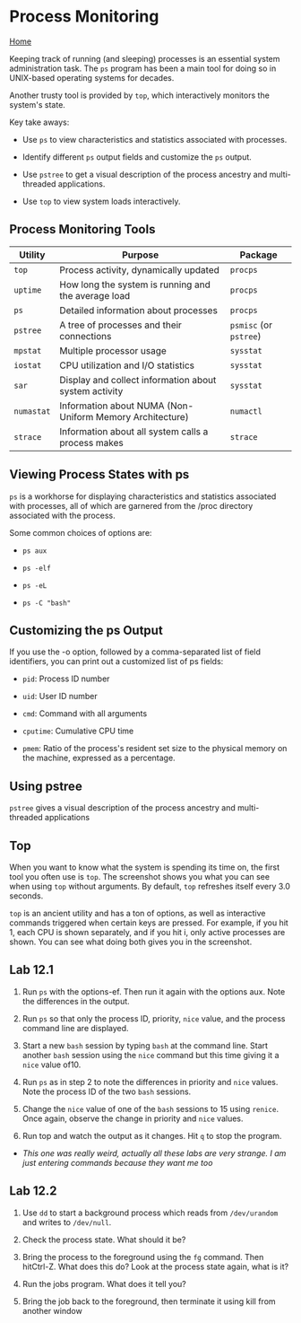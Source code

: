 # Process Monitoring

[Home](/README.md)

Keeping track of running (and sleeping) processes is an essential system administration task. The `ps` program has been a main tool for doing so in UNIX-based operating systems for decades. 

Another trusty tool is provided by `top`, which interactively monitors the system's state.

Key take aways:

* Use `ps` to view characteristics and statistics associated with processes.

* Identify different `ps` output fields and customize the `ps` output.

* Use `pstree` to get a visual description of the process ancestry and multi-threaded applications.

* Use `top` to view system loads interactively.

## Process Monitoring Tools

| Utility  | Purpose | Package |
| ------- | -------- | ------- |
| `top`    | Process activity, dynamically updated     | `procps` |
| `uptime` |     How long the system is running and the average load    | `procps` |
| `ps` |    Detailed information about processes |    `procps` |
| `pstree` |    A tree of processes and their connections     |`psmisc` (or `pstree`) |
| `mpstat` |    Multiple processor usage |     `sysstat` |
| `iostat` |    CPU utilization and I/O statistics |    `sysstat` |
| `sar` |    Display and collect information about system activity |    `sysstat` |
| `numastat` |    Information about NUMA (Non-Uniform Memory Architecture) |    `numactl` |
| `strace` |     Information about all system calls a process makes     |`strace` |


## Viewing Process States with ps


`ps` is a workhorse for displaying characteristics and statistics associated with processes, all of which are garnered from the /proc directory associated with the process.

Some common choices of options are:

* `ps aux`

* `ps -elf`

* `ps -eL`

* `ps -C "bash"`

## Customizing the ps Output

If you use the -o option, followed by a comma-separated list of field identifiers, you can print out a customized list of ps fields:

* `pid`: Process ID number

* `uid`: User ID number

* `cmd`: Command with all arguments

* `cputime`: Cumulative CPU time

* `pmem`: Ratio of the process's resident set size to the physical memory on the machine, expressed as a percentage.


## Using pstree

`pstree` gives a visual description of the process ancestry and multi-threaded applications


## Top 

When you want to know what the system is spending its time on, the first tool you often use is `top`. The screenshot shows you what you can see when using `top` without arguments. By default, `top` refreshes itself every 3.0 seconds.

`top` is an ancient utility and has a ton of options, as well as interactive commands triggered when certain keys are pressed. For example, if you hit 1, each CPU is shown separately, and if you hit i, only active processes are shown. You can see what doing both gives you in the screenshot.

## Lab 12.1 

1. Run `ps` with the options-ef. Then run it again with the options aux. Note the differences in the output.

2. Run `ps` so that only the process ID, priority, `nice` value, and the process command line are displayed.

3. Start a new `bash` session by typing `bash` at the command line.  Start another `bash` session using the `nice` command but this time giving it a `nice` value of10.

4. Run `ps` as in step 2 to note the differences in priority and `nice` values. Note the process ID of the two `bash` sessions.

5. Change the `nice` value of one of the `bash` sessions to 15 using `renice`. Once again, observe the change in priority and `nice` values.

6. Run top and watch the output as it changes. Hit `q` to stop the program.

* *This one was really weird, actually all these labs are very strange.  I am just entering commands because they want me too*

## Lab 12.2

1. Use `dd` to start a background process which reads from `/dev/urandom` and writes to `/dev/null`.

2. Check the process state. What should it be?

3. Bring the process to the foreground using the `fg` command.  Then hitCtrl-Z. What does this do?  Look at the process state again, what is it?

4. Run the jobs program. What does it tell you?

5. Bring the job back to the foreground, then terminate it using kill from another window